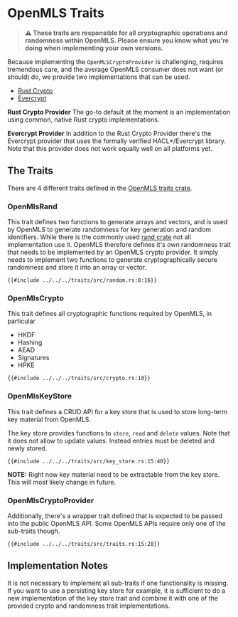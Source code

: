 # OpenMLS Traits

> **⚠️  These traits are responsible for all cryptographic operations and randomness
> within OpenMLS.
> Please ensure you know what you're doing when implementing your own versions.**

Because implementing the `OpenMLSCryptoProvider` is challenging, requires
tremendous care, and the average OpenMLS consumer does not want (or should) do,
we provide two implementations that can be used.

- [Rust Crypto]
- [Evercrypt]

**Rust Crypto Provider**
The go-to default at the moment is an implementation using common, native Rust
crypto implementations.

**Evercrypt Provider**
In addition to the Rust Crypto Provider there's the Evercrypt provider that uses
the formally verified HACL\*/Evercrypt library.
Note that this provider does not work equally well on all platforms yet.

## The Traits

There are 4 different traits defined in the [OpenMLS traits crate].

### OpenMlsRand

This trait defines two functions to generate arrays and vectors, and is used by
OpenMLS to generate randomness for key generation and random identifiers.
While there is the commonly used [rand crate] not all implementation use it.
OpenMLS therefore defines it's own randomness trait that needs to be implemented
by an OpenMLS crypto provider.
It simply needs to implement two functions to generate cryptographically secure
randomness and store it into an array or vector.

```rust,no_run,noplayground
{{#include ../../../traits/src/random.rs:8:16}}
```

### OpenMlsCrypto

This trait defines all cryptographic functions required by OpenMLS, in particular

- HKDF
- Hashing
- AEAD
- Signatures
- HPKE

```rust,no_run,noplayground
{{#include ../../../traits/src/crypto.rs:10}}
```

### OpenMlsKeyStore

This trait defines a CRUD API for a key store that is used to store long-term
key material from OpenMLS.

The key store provides functions to `store`, `read` and `delete` values.
Note that it does not allow to update values.
Instead entries must be deleted and newly stored.

```rust,no_run,noplayground
{{#include ../../../traits/src/key_store.rs:15:40}}
```

**NOTE:** Right now key material need to be extractable from the key store.
This will most likely change in future.

### OpenMlsCryptoProvider

Additionally, there's a wrapper trait defined that is expected to be passed into
the public OpenMLS API.
Some OpenMLS APIs require only one of the sub-traits though.

```rust,no_run,noplayground
{{#include ../../../traits/src/traits.rs:15:28}}
```

## Implementation Notes

It is not necessary to implement all sub-traits if one functionality is missing.
If you want to use a persisting key store for example, it is sufficient to do a new implementation of the key store trait and combine it with one of the provided crypto and randomness trait implementations.

[rust crypto]: https://crates.io/crates/openmls_rust_crypto
[evercrypt]: https://crates.io/crates/openmls_evercrypt_backend
[openmls traits crate]: https://crates.io/crates/openmls_traits
[rand crate]: https://crates.io/crates/rand
